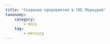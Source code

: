 ```yaml
---
title: 'Создание предприятия в ГИС Меркурий'
taxonomy:
    category:
        - docs
    tag:
        - mercury
---
```



